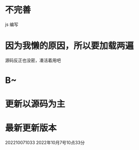 # 不完善
js 编写 
# 因为我懒的原因，所以要加载两遍
源码反正也没密，凑活着用吧
# B~
# 更新以源码为主
# 最新更新版本
202210071033
2022年10月7号10点33分




